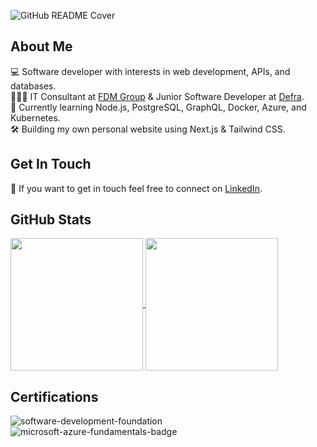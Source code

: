 ![GitHub README Cover](https://github.com/rtasalem/rtasalem/assets/127218837/d4792442-dfc1-4b94-bb69-8652527363c7)

## About Me
💻 Software developer with interests in web development, APIs, and databases.  
👩🏽‍💻 IT Consultant at [FDM Group](https://www.fdmgroup.com/) & Junior Software Developer at [Defra](https://www.gov.uk/government/organisations/department-for-environment-food-rural-affairs).  
🧠 Currently learning Node.js, PostgreSQL, GraphQL, Docker, Azure, and Kubernetes.  
🛠️ Building my own personal website using Next.js & Tailwind CSS.  
## Get In Touch
💬 If you want to get in touch feel free to connect on [LinkedIn](https://www.linkedin.com/in/ranatasalem/).
## GitHub Stats
<a href="https://github.com/rtasalem?tab=repositories">
  <img height=212 align="center" src="https://github-readme-stats.vercel.app/api/top-langs/?username=rtasalem&theme=aura&layout=compact" />
</a>
<a href="https://github.com/rtasalem">
  <img height=212 align="center" src="https://github-readme-stats.vercel.app/api?username=rtasalem&show_icons=true&theme=aura&layout=compact&show=reviews,prs_merged&hide=issues" />
</a>

## Certifications
![software-development-foundation](https://github.com/rtasalem/rtasalem/assets/127218837/7ee0ce69-650e-4663-8864-25e2a2adabe0)
![microsoft-azure-fundamentals-badge](https://github.com/rtasalem/rtasalem/assets/127218837/7821eb3f-b503-47ae-a657-c30634669af5)
